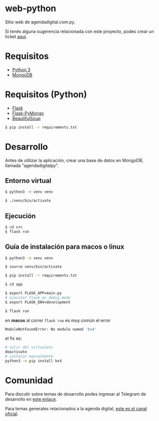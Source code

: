 # web-python

Sitio web de agendadigital.com.py.

Si tenés alguna sugerencia relacionada con este proyecto, podes crear un ticket [aquí](https://github.com/agendadigitalpy/web-python/issues/new).

# Requisitos

- [Python 3](https://www.python.org/downloads/)
- [MongoDB](https://www.mongodb.com/)

# Requisitos (Python)

- [Flask](http://flask.pocoo.org/)
- [Flask-PyMongo](https://flask-pymongo.readthedocs.io/en/latest/)
- [BeautifulSoup](https://www.crummy.com/software/BeautifulSoup/)

```bash
$ pip install -r requirements.txt
```

# Desarrollo

Antes de utilizar la aplicación, crear una base de datos en MongoDB, llamada "agendadigitalpy".

## Entorno virtual

```bash
$ python3 -m venv venv
```

```bash
$ ./venv/bin/activate
```

## Ejecución

```bash
$ cd src
$ flask run
```

## Guía de instalación para macos o linux

```bash
$ python3 -m venv venv

$ source venv/bin/activate

$ pip install -r requirements.txt

$ cd app

$ export FLASK_APP=main.py
# ejecutar flask en debug mode
$ export FLASK_ENV=development

$ flask run
```

en **macos** al correr `flask run` es muy común el error

```bash
ModuleNotFoundError: No module named 'bs4'
```

el fix es:

```bash
# salir del virtualenv
deactivate
# instalar manualmente
python3 -m pip install bs4
```

# Comunidad

Para discutir sobre temas de desarrollo podes ingresar al Telegram de desarrollo en [este enlace](https://t.me/agendadigitalpydev).

Para temas generales relacionados a la agenda digital, [este es el canal oficial](https://t.me/agendadigitalpy).
